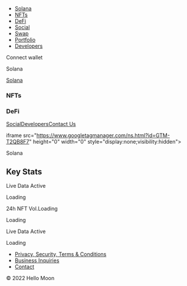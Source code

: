   * [Solana](/solana)
  * [NFTs](/nfts/top-projects)
  * [DeFi](/solana-defi/tokens)
  * [Social](/social)
  * [Swap](/swap)
  * [Portfolio](/portfolio)
  * [Developers](/developers)

Connect wallet

[](/nfts/top-projects)Solana

[Solana](/solana)

### NFTs

### DeFi

[Social](/social)[Developers](/developers)[Contact
Us](https://surveys.hotjar.com/546656fc-d96f-40af-b099-0d3034277b9b)

iframe src="https://www.googletagmanager.com/ns.html?id=GTM-T2QB8F7"
height="0" width="0" style="display:none;visibility:hidden">

Solana

## Key Stats

Live Data Active

Loading

24h NFT Vol.Loading

Loading

Live Data Active

Loading

  * [Privacy, Security, Terms & Conditions](https://public-pdfs.s3.amazonaws.com/Hello+Moon+Terms+of+Service+\(WSGR+3.11.22\).+\(4894-5553-0764.pdf)
  * [Business Inquiries](https://surveys.hotjar.com/546656fc-d96f-40af-b099-0d3034277b9b)
  * [Contact](https://surveys.hotjar.com/546656fc-d96f-40af-b099-0d3034277b9b)

[](https://discord.gg/HelloMoon)[](https://twitter.com/HelloMoon_io)

© 2022 Hello Moon

